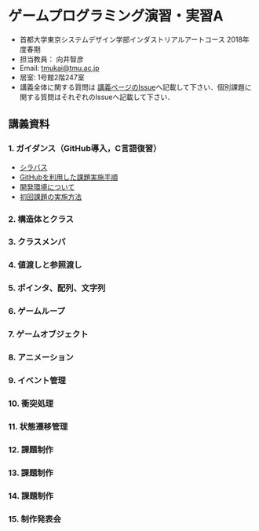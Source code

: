 # ゲームプログラミング演習・実習A
- 首都大学東京システムデザイン学部インダストリアルアートコース 2018年度春期
- 担当教員： 向井智彦
- Email: tmukai@tmu.ac.jp
- 居室: 1号館2階247室
- 講義全体に関する質問は [講義ページのIssue](https://github.com/MukaiClass/Game-Programming-A/issues)へ記載して下さい．個別課題に関する質問はそれぞれのIssueへ記載して下さい．

## 講義資料
### 1. ガイダンス（GitHub導入，C言語復習）
- [シラバス](https://github.com/MukaiClass/Game-Programming-A/wiki/シラバス)
- [GitHubを利用した課題実施手順](https://github.com/MukaiClass/Game-Programming-A/wiki/GitHubを利用した課題実施手順)
- [開発環境について](https://github.com/MukaiClass/Game-Programming-A/wiki/開発環境について)
- [初回課題の実施方法](https://github.com/MukaiClass/Game-Programming-A/wiki/初回課題の実施方法)

### 2. 構造体とクラス
### 3. クラスメンバ
### 4. 値渡しと参照渡し
### 5. ポインタ、配列、文字列
### 6. ゲームループ
### 7. ゲームオブジェクト
### 8. アニメーション
### 9. イベント管理
### 10. 衝突処理
### 11. 状態遷移管理
### 12. 課題制作
### 13. 課題制作
### 14. 課題制作
### 15. 制作発表会
